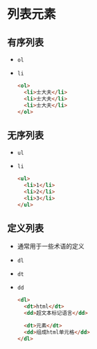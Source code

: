 # 列表元素

## 有序列表

*   `ol`

*   `li`

    ```html
    <ol>
      <li>士大夫</li>
      <li>士大夫</li>
      <li>士大夫</li>
    </ol>
    ```

## 无序列表

*   `ul`

*   `li`

    ```html
    <ul>
      <li>1</li>
      <li>2</li>
      <li>3</li>
    </ul>
    ```

## 定义列表

*   通常用于一些术语的定义

*   `dl`

*   `dt`

*   `dd`

    ```html
    <dl>
      <dt>html</dt>
      <dd>超文本标记语言</dd>

      <dt>元素</dt>
      <dd>组成html单元格</dd>
    </dl>
    ```
